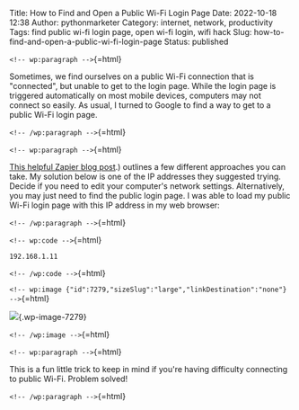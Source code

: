 Title: How to Find and Open a Public Wi-Fi Login Page
Date: 2022-10-18 12:38
Author: pythonmarketer
Category: internet, network, productivity
Tags: find public wi-fi login page, open wi-fi login, wifi hack
Slug: how-to-find-and-open-a-public-wi-fi-login-page
Status: published

`<!-- wp:paragraph -->`{=html}

Sometimes, we find ourselves on a public Wi-Fi connection that is "connected", but unable to get to the login page. While the login page is triggered automatically on most mobile devices, computers may not connect so easily. As usual, I turned to Google to find a way to get to a public Wi-Fi login page.

`<!-- /wp:paragraph -->`{=html}

`<!-- wp:paragraph -->`{=html}

[This helpful Zapier blog post](https://zapier.com/blog/open-wifi-login-page/#:~:text=An%20easy%20trick%20is%20to,you're%20at%20home).) outlines a few different approaches you can take. My solution below is one of the IP addresses they suggested trying. Decide if you need to edit your computer's network settings. Alternatively, you may just need to find the public login page. I was able to load my public Wi-Fi login page with this IP address in my web browser:

`<!-- /wp:paragraph -->`{=html}

`<!-- wp:code -->`{=html}

``` wp-block-code
192.168.1.11
```

`<!-- /wp:code -->`{=html}

`<!-- wp:image {"id":7279,"sizeSlug":"large","linkDestination":"none"} -->`{=html}

![](https://pythonmarketer.files.wordpress.com/2022/10/image-6.png?w=727){.wp-image-7279}

`<!-- /wp:image -->`{=html}

`<!-- wp:paragraph -->`{=html}

This is a fun little trick to keep in mind if you're having difficulty connecting to public Wi-Fi. Problem solved!

`<!-- /wp:paragraph -->`{=html}
